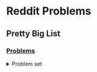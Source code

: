 # Reddit Problems
## Pretty Big List
### [Problems](https://www.reddit.com/r/cscareerquestions/comments/20ahfq/heres_a_pretty_big_list_of_programming_interview/)
<details>
  <summary> Problem set</summary>
  <ul>
    <li>Most frequent integer in array (<code>mostFrequentInt()</code>)</li>
  </ul>
</details>
